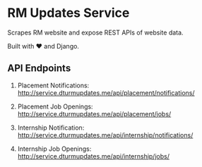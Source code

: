 # RM Updates Service
Scrapes RM website and expose REST APIs of website data.

Built with :heart: and Django.


## API Endpoints

1. Placement Notifications: http://service.dturmupdates.me/api/placement/notifications/

2. Placement Job Openings:
http://service.dturmupdates.me/api/placement/jobs/

3. Internship Notification:
http://service.dturmupdates.me/api/internship/notifications/

4. Internship Job Openings:
http://service.dturmupdates.me/api/internship/jobs/
